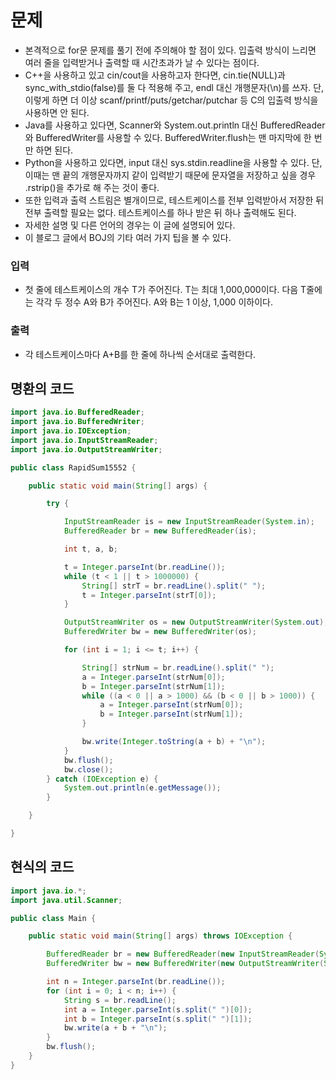 # 문제
- 본격적으로 for문 문제를 풀기 전에 주의해야 할 점이 있다. 입출력 방식이 느리면 여러 줄을 입력받거나 출력할 때 시간초과가 날 수 있다는 점이다.
- C++을 사용하고 있고 cin/cout을 사용하고자 한다면, cin.tie(NULL)과 sync_with_stdio(false)를 둘 다 적용해 주고, endl 대신 개행문자(\n)를 쓰자. 단, 이렇게 하면 더 이상 scanf/printf/puts/getchar/putchar 등 C의 입출력 방식을 사용하면 안 된다.
- Java를 사용하고 있다면, Scanner와 System.out.println 대신 BufferedReader와 BufferedWriter를 사용할 수 있다. BufferedWriter.flush는 맨 마지막에 한 번만 하면 된다.
- Python을 사용하고 있다면, input 대신 sys.stdin.readline을 사용할 수 있다. 단, 이때는 맨 끝의 개행문자까지 같이 입력받기 때문에 문자열을 저장하고 싶을 경우 .rstrip()을 추가로 해 주는 것이 좋다.
- 또한 입력과 출력 스트림은 별개이므로, 테스트케이스를 전부 입력받아서 저장한 뒤 전부 출력할 필요는 없다. 테스트케이스를 하나 받은 뒤 하나 출력해도 된다.
- 자세한 설명 및 다른 언어의 경우는 이 글에 설명되어 있다.
- 이 블로그 글에서 BOJ의 기타 여러 가지 팁을 볼 수 있다.

### 입력
- 첫 줄에 테스트케이스의 개수 T가 주어진다. T는 최대 1,000,000이다. 다음 T줄에는 각각 두 정수 A와 B가 주어진다. A와 B는 1 이상, 1,000 이하이다.

### 출력
- 각 테스트케이스마다 A+B를 한 줄에 하나씩 순서대로 출력한다.

## 명환의 코드
```java
import java.io.BufferedReader;
import java.io.BufferedWriter;
import java.io.IOException;
import java.io.InputStreamReader;
import java.io.OutputStreamWriter;

public class RapidSum15552 {

    public static void main(String[] args) {

        try {

            InputStreamReader is = new InputStreamReader(System.in);
            BufferedReader br = new BufferedReader(is);

            int t, a, b;

            t = Integer.parseInt(br.readLine());
            while (t < 1 || t > 1000000) {
                String[] strT = br.readLine().split(" ");
                t = Integer.parseInt(strT[0]);
            }

            OutputStreamWriter os = new OutputStreamWriter(System.out);
            BufferedWriter bw = new BufferedWriter(os);

            for (int i = 1; i <= t; i++) {

                String[] strNum = br.readLine().split(" ");
                a = Integer.parseInt(strNum[0]);
                b = Integer.parseInt(strNum[1]);
                while ((a < 0 || a > 1000) && (b < 0 || b > 1000)) {
                    a = Integer.parseInt(strNum[0]);
                    b = Integer.parseInt(strNum[1]);
                }

                bw.write(Integer.toString(a + b) + "\n");
            }
            bw.flush();
            bw.close();
        } catch (IOException e) {
            System.out.println(e.getMessage());
        }

    }

}
```

## 현식의 코드
```java
import java.io.*;
import java.util.Scanner;

public class Main {

    public static void main(String[] args) throws IOException {

        BufferedReader br = new BufferedReader(new InputStreamReader(System.in));
        BufferedWriter bw = new BufferedWriter(new OutputStreamWriter(System.out));

        int n = Integer.parseInt(br.readLine());
        for (int i = 0; i < n; i++) {
            String s = br.readLine();
            int a = Integer.parseInt(s.split(" ")[0]);
            int b = Integer.parseInt(s.split(" ")[1]);
            bw.write(a + b + "\n");
        }
        bw.flush();
    }
}
```